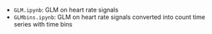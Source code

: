 - `GLM.ipynb`: GLM on heart rate signals
- `GLMbins.ipynb`: GLM on heart rate signals converted into count time series with time bins 